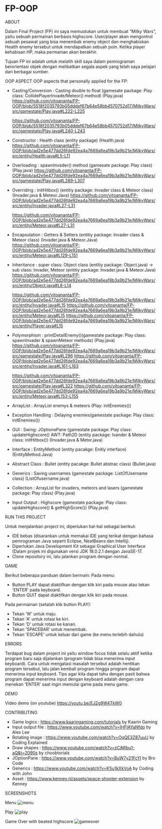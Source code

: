 # FP-OOP



ABOUT

Dalam Final Project (FP) ini saya memustukan untuk membuat “Milky Wars”,
 yaitu sebuah permainan berbasis highscore. User/player akan mengontrol
 sebuah pesawat yang bisa menembak enemy object dan menghabiskan
 Health enemy tersebut untuk mendapatkan sebuah poin. Ketika
 player kehabisan HP, maka permainan akan berakhir.

Tujuan FP ini adalah untuk melatih skill saya dalam pemrograman berorientasi objek
 dengan melibatkan segala aspek yang telah saya pelajari dari berbagai sumber.

OOP ASPECT
OOP aspects that personally applied for the FP:

- Casting/Conversion	: 	Casting double to float (gamesate package: Play class: CollidePlayerInvade/Meteor() method) (Play.java)
	https://github.com/vitoananta/FP-OOP/blob/5518f2035793b05dddef67b64e58bb4570752d17/MilkyWars/src/gamestate/Play.java#L222-L225

	https://github.com/vitoananta/FP-OOP/blob/5518f2035793b05dddef67b64e58bb4570752d17/MilkyWars/src/gamestate/Play.java#L240-L243

- Constructor		: 	Health class (entity package) (Health.java)
	https://github.com/vitoananta/FP-OOP/blob/ad2e5e477dd26fde92ea4a7669a6ea19b3a9b21e/MilkyWars/src/entity/Health.java#L5-L11

- Overloading		: 	spawnInvader() method (gamesate package: Play class) (Play.java)
	https://github.com/vitoananta/FP-OOP/blob/ad2e5e477dd26fde92ea4a7669a6ea19b3a9b21e/MilkyWars/src/gamestate/Play.java#L289-L307

- Overriding		: 	initHitbox() (entitiy package: Invader class & Meteor class) (Invader.java & Meteor.Java)
	https://github.com/vitoananta/FP-OOP/blob/ad2e5e477dd26fde92ea4a7669a6ea19b3a9b21e/MilkyWars/src/entity/Invader.java#L27-L31
	
	https://github.com/vitoananta/FP-OOP/blob/ad2e5e477dd26fde92ea4a7669a6ea19b3a9b21e/MilkyWars/src/entity/Meteor.java#L27-L31
	
- Encapsulation		: 	Getters & Setters (entitiy package: Invader class & Meteor class) (Invader.java & Meteor.Java)
	https://github.com/vitoananta/FP-OOP/blob/ad2e5e477dd26fde92ea4a7669a6ea19b3a9b21e/MilkyWars/src/entity/Meteor.java#L129-L151

- Inheritance		: 	super class: Object class (entitiy package: Object.java) -> sub class: Invader, Meteor (entitiy package: Invader.java & Meteor.Java)
	https://github.com/vitoananta/FP-OOP/blob/ad2e5e477dd26fde92ea4a7669a6ea19b3a9b21e/MilkyWars/src/entity/Object.java#L8-L14
	
	https://github.com/vitoananta/FP-OOP/blob/ad2e5e477dd26fde92ea4a7669a6ea19b3a9b21e/MilkyWars/src/entity/Invader.java#L15
	https://github.com/vitoananta/FP-OOP/blob/ad2e5e477dd26fde92ea4a7669a6ea19b3a9b21e/MilkyWars/src/entity/Meteor.java#L15
	https://github.com/vitoananta/FP-OOP/blob/ad2e5e477dd26fde92ea4a7669a6ea19b3a9b21e/MilkyWars/src/entity/Player.java#L15
	
- Polymorphism		: 	printDetailEnemy()(gamestate package: Play class: spawnInvader & spawnMeteor methods) (Play.java)
	https://github.com/vitoananta/FP-OOP/blob/ad2e5e477dd26fde92ea4a7669a6ea19b3a9b21e/MilkyWars/src/gamestate/Play.java#L296
	https://github.com/vitoananta/FP-OOP/blob/ad2e5e477dd26fde92ea4a7669a6ea19b3a9b21e/MilkyWars/src/entity/Invader.java#L161-L163
	
	https://github.com/vitoananta/FP-OOP/blob/ad2e5e477dd26fde92ea4a7669a6ea19b3a9b21e/MilkyWars/src/gamestate/Play.java#L322
	https://github.com/vitoananta/FP-OOP/blob/ad2e5e477dd26fde92ea4a7669a6ea19b3a9b21e/MilkyWars/src/entity/Meteor.java#L153-L155

- ArrayList		: 	ArrayList enemys & meteors (Play: initEnemies())
- Exception Handling	: 	Delaying enemies(gamestate package: Play class: initEnemies())
- GUI			: 	Swing: JOptionePane (gamestate package: Play class: updateHighscore()
				AWT: Path2D (entity package: Ivander & Meteor class: initHitbox()) (Invader.java & Metor.java)
- Interface		: 	EntityMethod (entity pacakge: Enitiy interface) (EntityMethod.Java)
- Abstract Class		:	Bullet (entity pacakge: Bullet abstrac class) (Bullet.java)
- Generics		: 	Saving usernames (gamestate package: ListOfUsername class) (ListOfusername.java)
- Collection		: 	ArrayList for invaders, meteors and lasers (gamestate package: Play class) (Play.java)
- Input Output		:	Highscore (gamestate package: Play class: updateHighscore() & getHighScore()) (Play.java)

RUN THIS PROJECT

Untuk menjalankan project ini, diperlukan hal-hal sebagai berikut:
- IDE bebas (disarankan untuk memakai IDE yang terikat dengan bahasa pemrograman Java
 seperti Eclipse, NeatBeans dan Intellij).
- Diperlukan Java Development Kit sebagai Graphical User Interface (Dalam projek ini
 digunakan versi JDK 18.0.2.1 dengan JavaSE-17.
- Clone repository ini, lalu jalankan program dengan normal.



GAME

Berikut beberapa panduan dalam bermain:
Pada menu:
- Button PLAY dapat diaktifkan dengan klik kiri pada mouse atau tekan 'ENTER'
 pada keyboard.
- Button QUIT dapat diaktifkan dengan klik kiri pada mouse.

Pada permainan (setalah klik button PLAY):
- Tekan 'W' untuk maju.
- Tekan 'A' untuk rotasi ke kiri.
- Tekan 'D' untuk rotasi ke kanan.
- Tekan 'SPACEBAR' untuk menembak.
- Tekan 'ESCAPE' untuk keluar dari game (ke menu terlebih dahulu)



ERRORS

Terdapat bug dalam project ini yaitu window focus tidak selalu aktif ketika program
 baru saja dijalankan (program tidak bisa menerima input keyboard).
Cara untuk mengatasi masalah tersebut adalah hentikan program tersebut, lalu jalan
 kembali program hingga program dapat menerima input keyboard.
Tips agar kita dapat tahu dengan pasti bahwa program dapat menerima input dengan
 keyboard adalah dengan cara menekan 'ENTER' saat ingin memulai game pada menu game.



DEMO

Video demo (on youtube)
https://youtu.be/EJ2g9W4TkW0 
 
 
 
 
CONTRIBUTING

- Game logics		: https://www.kaaringaming.com/tutorials by Kaarin Gaming
- Input output file	: https://www.youtube.com/watch?v=lHFlAYaNfdo by Alex Lee
- Rotating image	: https://www.youtube.com/watch?v=OqQE3Z87uuU by Coding Explained
- Draw shapes		: https://www.youtube.com/watch?v=zCiMlbu1-aQ&t=2090s by choobtorials
- JOptionPane		: https://www.youtube.com/watch?v=BuW7y21FcYI by Bro Code
- Generics		: https://www.youtube.com/watch?v=K1iu1kXkVoA by Coding with John
- Asset			: https://www.kenney.nl/assets/space-shooter-extension by Kenney



SCREENSHOTS

Menu
![menu](https://user-images.githubusercontent.com/115033527/207221920-d881d0cb-650e-45d1-8535-591f9cf21ef5.png)

Play
![play](https://user-images.githubusercontent.com/115033527/207221967-5883d150-cd90-4eb2-b60a-c22d760126f4.png)

Game Over with beated highscore
![gameover](https://user-images.githubusercontent.com/115033527/207221978-ce4bece8-c411-4013-ab27-4933f3cc275d.png)

